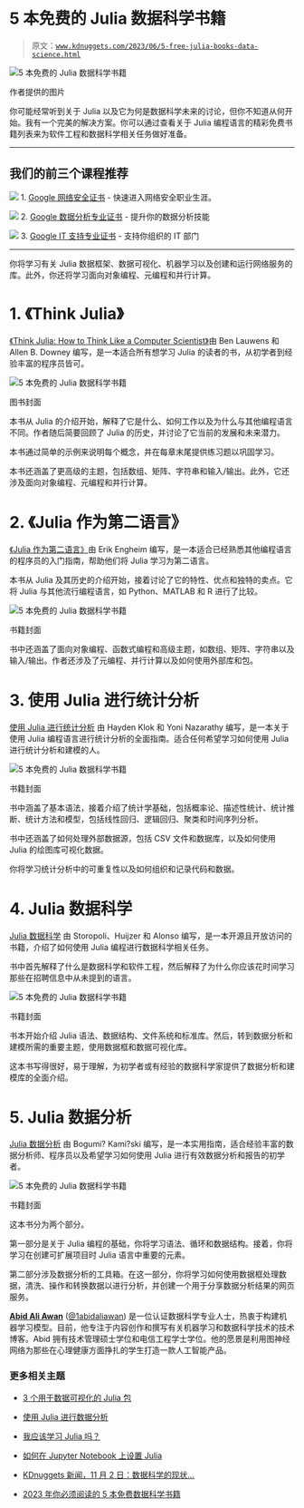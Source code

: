 # 5 本免费的 Julia 数据科学书籍

> 原文：[`www.kdnuggets.com/2023/06/5-free-julia-books-data-science.html`](https://www.kdnuggets.com/2023/06/5-free-julia-books-data-science.html)

![5 本免费的 Julia 数据科学书籍](img/499b048bd5df209b58ec0929adfc9de8.png)

作者提供的图片

你可能经常听到关于 Julia 以及它为何是数据科学未来的讨论，但你不知道从何开始。我有一个完美的解决方案。你可以通过查看关于 Julia 编程语言的精彩免费书籍列表来为软件工程和数据科学相关任务做好准备。

* * *

## 我们的前三个课程推荐

![](img/0244c01ba9267c002ef39d4907e0b8fb.png) 1\. [Google 网络安全证书](https://www.kdnuggets.com/google-cybersecurity) - 快速进入网络安全职业生涯。

![](img/e225c49c3c91745821c8c0368bf04711.png) 2\. [Google 数据分析专业证书](https://www.kdnuggets.com/google-data-analytics) - 提升你的数据分析技能

![](img/0244c01ba9267c002ef39d4907e0b8fb.png) 3\. [Google IT 支持专业证书](https://www.kdnuggets.com/google-itsupport) - 支持你组织的 IT 部门

* * *

你将学习有关 Julia 数据框架、数据可视化、机器学习以及创建和运行网络服务的库。此外，你还将学习面向对象编程、元编程和并行计算。

# 1\. 《Think Julia》

[《Think Julia: How to Think Like a Computer Scientist》](https://benlauwens.github.io/ThinkJulia.jl/latest/book.html#_the_first_program)由 Ben Lauwens 和 Allen B. Downey 编写，是一本适合所有想学习 Julia 的读者的书，从初学者到经验丰富的程序员皆可。

![5 本免费的 Julia 数据科学书籍](img/b53b3f2d7a0c1c7a85406da2f4bba2d4.png)

图书封面

本书从 Julia 的介绍开始，解释了它是什么、如何工作以及为什么与其他编程语言不同。作者随后简要回顾了 Julia 的历史，并讨论了它当前的发展和未来潜力。

本书通过简单的示例来说明每个概念，并在每章末尾提供练习题以巩固学习。

本书还涵盖了更高级的主题，包括数组、矩阵、字符串和输入/输出。此外，它还涉及面向对象编程、元编程和并行计算。

# 2\. 《Julia 作为第二语言》

[《Julia 作为第二语言》](https://www.manning.com/books/julia-as-a-second-language)由 Erik Engheim 编写，是一本适合已经熟悉其他编程语言的程序员的入门指南，帮助他们将 Julia 学习为第二语言。

本书从 Julia 及其历史的介绍开始，接着讨论了它的特性、优点和独特的卖点。它将 Julia 与其他流行编程语言，如 Python、MATLAB 和 R 进行了比较。

![5 本免费的 Julia 数据科学书籍](img/b9bb77b102206496777026d10fb6e14d.png)

书籍封面

书中还涵盖了面向对象编程、函数式编程和高级主题，如数组、矩阵、字符串以及输入/输出。作者还涉及了元编程、并行计算以及如何使用外部库和包。

# 3\. 使用 Julia 进行统计分析

[使用 Julia 进行统计分析](https://www.dbooks.org/statistics-with-julia-1534/) 由 Hayden Klok 和 Yoni Nazarathy 编写，是一本关于使用 Julia 编程语言进行统计分析的全面指南。适合任何希望学习如何使用 Julia 进行统计分析和建模的人。

![5 本免费的 Julia 数据科学书籍](img/dac88affa59c1c6ffe2b3786e6817a4f.png)

书籍封面

书中涵盖了基本语法，接着介绍了统计学基础，包括概率论、描述性统计、统计推断、统计方法和模型，包括线性回归、逻辑回归、聚类和时间序列分析。

书中还涵盖了如何处理外部数据源，包括 CSV 文件和数据库，以及如何使用 Julia 的绘图库可视化数据。

你将学习统计分析中的可重复性以及如何组织和记录代码和数据。

# 4\. Julia 数据科学

[Julia 数据科学](https://juliadatascience.io/) 由 Storopoli、Huijzer 和 Alonso 编写，是一本开源且开放访问的书籍，介绍了如何使用 Julia 编程进行数据科学相关任务。

书中首先解释了什么是数据科学和软件工程，然后解释了为什么你应该花时间学习那些在招聘信息中从未提到的语言。

![5 本免费的 Julia 数据科学书籍](img/ecc423e7ae4227a2ec843865adf6682c.png)

书籍封面

书本开始介绍 Julia 语法、数据结构、文件系统和标准库。然后，转到数据分析和建模所需的重要主题，使用数据框和数据可视化库。

这本书写得很好，易于理解，为初学者或有经验的数据科学家提供了数据分析和建模库的全面介绍。

# 5\. Julia 数据分析

[Julia 数据分析](https://www.manning.com/books/julia-for-data-analysis) 由 Bogumi? Kami?ski 编写，是一本实用指南，适合经验丰富的数据分析师、程序员以及希望学习如何使用 Julia 进行有效数据分析和报告的初学者。

![5 本免费的 Julia 数据科学书籍](img/995f691658ef07c6fee0782998977300.png)

书籍封面

这本书分为两个部分。

第一部分是关于 Julia 编程的基础，你将学习语法、循环和数据结构。接着，你将学习在创建可扩展项目时 Julia 语言中重要的元素。

第二部分涉及数据分析的工具箱。在这一部分，你将学习如何使用数据框处理数据，清洗、操作和转换数据以进行分析，并创建一个用于分享数据分析结果的网页服务。

**[Abid Ali Awan](https://www.polywork.com/kingabzpro)** ([@1abidaliawan](https://twitter.com/1abidaliawan)) 是一位认证数据科学专业人士，热衷于构建机器学习模型。目前，他专注于内容创作和撰写有关机器学习和数据科学技术的技术博客。Abid 拥有技术管理硕士学位和电信工程学士学位。他的愿景是利用图神经网络为那些在心理健康方面挣扎的学生打造一款人工智能产品。

### 更多相关主题

+   [3 个用于数据可视化的 Julia 包](https://www.kdnuggets.com/2023/02/3-julia-packages-data-visualization.html)

+   [使用 Julia 进行数据分析](https://www.kdnuggets.com/learn-data-analysis-with-julia)

+   [我应该学习 Julia 吗？](https://www.kdnuggets.com/2022/11/learn-julia.html)

+   [如何在 Jupyter Notebook 上设置 Julia](https://www.kdnuggets.com/2022/11/setup-julia-jupyter-notebook.html)

+   [KDnuggets 新闻，11 月 2 日：数据科学的现状…](https://www.kdnuggets.com/2022/n43.html)

+   [2023 年你必须阅读的 5 本免费数据科学书籍](https://www.kdnuggets.com/2023/01/5-free-data-science-books-must-read-2023.html)
